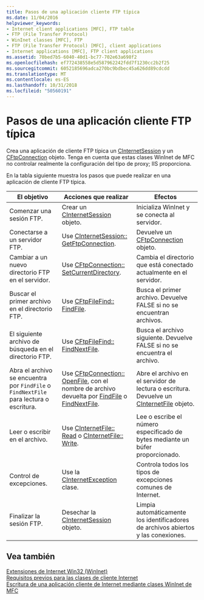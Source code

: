 ```yaml
---
title: Pasos de una aplicación cliente FTP típica
ms.date: 11/04/2016
helpviewer_keywords:
- Internet client applications [MFC], FTP table
- FTP (File Transfer Protocol)
- WinInet classes [MFC], FTP
- FTP (File Transfer Protocol) [MFC], client applications
- Internet applications [MFC], FTP client applications
ms.assetid: 70bed7b5-6040-40d1-bc77-702e63a698f2
ms.openlocfilehash: ef772438558e5d587962242fdd7f1230cc2b2f25
ms.sourcegitcommit: 6052185696adca270bc9bdbec45a626dd89cdcdd
ms.translationtype: MT
ms.contentlocale: es-ES
ms.lasthandoff: 10/31/2018
ms.locfileid: "50560191"
---
```

# <a name="steps-in-a-typical-ftp-client-application"></a>Pasos de una aplicación cliente FTP típica

Crea una aplicación de cliente FTP típica un [CInternetSession](../mfc/reference/cinternetsession-class.md) y un [CFtpConnection](../mfc/reference/cftpconnection-class.md) objeto. Tenga en cuenta que estas clases WinInet de MFC no controlar realmente la configuración del tipo de proxy; IIS proporciona.

En la tabla siguiente muestra los pasos que puede realizar en una aplicación de cliente FTP típica.

|El objetivo|Acciones que realizar|Efectos|
|---------------|----------------------|-------------|
|Comenzar una sesión FTP.|Crear un [CInternetSession](../mfc/reference/cinternetsession-class.md) objeto.|Inicializa WinInet y se conecta al servidor.|
|Conectarse a un servidor FTP.|Use [CInternetSession:: GetFtpConnection](../mfc/reference/cinternetsession-class.md#getftpconnection).|Devuelve un [CFtpConnection](../mfc/reference/cftpconnection-class.md) objeto.|
|Cambiar a un nuevo directorio FTP en el servidor.|Use [CFtpConnection:: SetCurrentDirectory](../mfc/reference/cftpconnection-class.md#setcurrentdirectory).|Cambia el directorio que está conectado actualmente en el servidor.|
|Buscar el primer archivo en el directorio FTP.|Use [CFtpFileFind:: FindFile](../mfc/reference/cftpfilefind-class.md#findfile).|Busca el primer archivo. Devuelve FALSE si no se encuentran archivos.|
|El siguiente archivo de búsqueda en el directorio FTP.|Use [CFtpFileFind:: FindNextFile](../mfc/reference/cftpfilefind-class.md#findnextfile).|Busca el archivo siguiente. Devuelve FALSE si no se encuentra el archivo.|
|Abra el archivo se encuentra por `FindFile` o `FindNextFile` para lectura o escritura.|Use [CFtpConnection:: OpenFile](../mfc/reference/cftpconnection-class.md#openfile), con el nombre de archivo devuelta por [FindFile](../mfc/reference/cftpfilefind-class.md#findfile) o [FindNextFile](../mfc/reference/cftpfilefind-class.md#findnextfile).|Abre el archivo en el servidor de lectura o escritura. Devuelve un [CInternetFile](../mfc/reference/cinternetfile-class.md) objeto.|
|Leer o escribir en el archivo.|Use [CInternetFile:: Read](../mfc/reference/cinternetfile-class.md#read) o [CInternetFile:: Write](../mfc/reference/cinternetfile-class.md#write).|Lee o escribe el número especificado de bytes mediante un búfer proporcionado.|
|Control de excepciones.|Use la [CInternetException](../mfc/reference/cinternetexception-class.md) clase.|Controla todos los tipos de excepciones comunes de Internet.|
|Finalizar la sesión FTP.|Desechar la [CInternetSession](../mfc/reference/cinternetsession-class.md) objeto.|Limpia automáticamente los identificadores de archivos abiertos y las conexiones.|

## <a name="see-also"></a>Vea también

[Extensiones de Internet Win32 (WinInet)](../mfc/win32-internet-extensions-wininet.md)<br/>
[Requisitos previos para las clases de cliente Internet](../mfc/prerequisites-for-internet-client-classes.md)<br/>
[Escritura de una aplicación cliente de Internet mediante clases WinInet de MFC](../mfc/writing-an-internet-client-application-using-mfc-wininet-classes.md)
